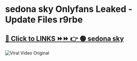 
 # sedona sky Onlyfans Leaked - Update Files r9rbe

## <h2><a href="https://clipsfans.com/sedona_sky&ref=git">🔗 Click to LINKS ⏩⏩ 👉 🟢 sedona sky </a></h2>

<a href="https://clipsfans.com/sedona_sky&ref=git" rel="nofollow" data-target="animated-image.originalLink"><img src="https://i.ibb.co.com/xMMVF88/686577567.gif" alt="Viral Video Original" style="max-width: 100%; display: inline-block;" data-target="animated-image.originalImage"></a>

